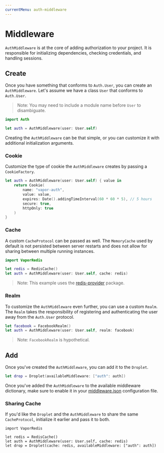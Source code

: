 ```yaml
---
currentMenu: auth-middleware
---
```


# Middleware

`AuthMiddleware` is at the core of adding authorization to your project. It is responsible for initializing dependencies, checking credentials, and handling sessions.

## Create

Once you have something that conforms to `Auth.User`, you can create an `AuthMiddleware`. Let's assume we have a class `User` that conforms to `Auth.User`.

> Note: You may need to include a module name before `User` to disambiguate. 

```swift
import Auth

let auth = AuthMiddleware(user: User.self)
```

Creating the `AuthMiddleware` can be that simple, or you can customize it with additional initialization arguments.

### Cookie

Customize the type of cookie the `AuthMiddleware` creates by passing a `CookieFactory`.

```swift
let auth = AuthMiddleware(user: User.self) { value in
	return Cookie(
		name: "vapor-auth",
		value: value,
		expires: Date().addingTimeInterval(60 * 60 * 5), // 5 hours
		secure: true,
		httpOnly: true
	)
}
```

### Cache

A custom `CacheProtocol` can be passed as well. The `MemoryCache` used by default is not persisted between server restarts and does not allow for sharing between multiple running instances.

```swift
import VaporRedis

let redis = RedisCache()
let auth = AuthMiddleware(user: User.self, cache: redis)
```

> Note: This example uses the [redis-provider](https://github.com/vapor/redis-provider) package.

### Realm

To customize the `AuthMiddleware` even further, you can use a custom `Realm`. The `Realm` takes the responsibility of registering and authenticating the user away from the `Auth.User` protocol. 

```swift
let facebook = FacebookRealm()
let auth = AuthMiddleware(user: User.self, realm: facebook)
```

> Note: `FacebookRealm` is hypothetical.

## Add

Once you've created the `AuthMiddleware`, you can add it to the `Droplet`.

```swift
let drop = Droplet(availableMiddleware: ["auth": auth])
```

Once you've added the `AuthMiddleware` to the available middleware dictionary, make sure to enable it in your [middleware.json](../guide/middleware.md) configuration file.

### Sharing Cache

If you'd like the `Droplet` and the `AuthMiddleware` to share the same `CacheProtocol`, initialize it earlier and pass it to both.

```
import VaporRedis

let redis = RedisCache()
let auth = AuthMiddleware(user: User.self, cache: redis)
let drop = Droplet(cache: redis, availableMiddleware: ["auth": auth])
```
